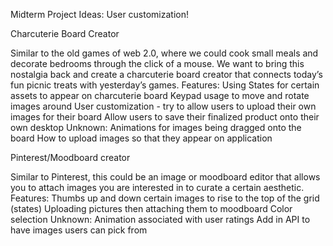 Midterm Project Ideas: 
User customization!

Charcuterie Board Creator
 
Similar to the old games of web 2.0, where we could cook small meals and decorate bedrooms through the click of a mouse. We want to bring this nostalgia back and create a charcuterie board creator that connects today’s fun picnic treats with yesterday’s games. 
Features: 
Using States for certain assets to appear on charcuterie board 
Keypad usage to move and rotate images around
User customization - try to allow users to upload their own images for their board 
Allow users to save their finalized product onto their own desktop 
Unknown: 
Animations for images being dragged onto the board 
How to upload images so that they appear on application 


Pinterest/Moodboard creator

Similar to Pinterest, this could be an image or moodboard editor that allows you to attach images you are interested in to curate a certain aesthetic. 
Features: 
Thumbs up and down certain images to rise to the top of the grid (states)
Uploading pictures then attaching them to moodboard
Color selection
Unknown: 
Animation associated with user ratings 
Add in API to have images users can pick from 
